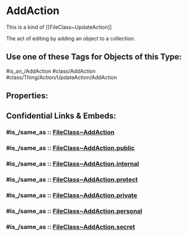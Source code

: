 ﻿---
excludes: 
extends: FileClass~Thing/FileClass~Action/FileClass~UpdateAction
fields: []
icon: link-2
limit: 9
mapWithTag: true
tagNames:
- class/AddAction
- class/Thing/Action/UpdateAction/AddAction
- is_an_/AddAction
- schema-org/AddAction
tags:
- class/FileClass
- class/AddAction
- '#is_an_/AddAction'
- class/Thing/Action/UpdateAction/AddAction
version: 2.0
---

# AddAction
This is a kind of [[FileClass~UpdateAction]]

The act of editing by adding an object to a collection.


## Use one of these Tags for Objects of this Type:

#is_an_/AddAction
#class/AddAction
#class/Thing/Action/UpdateAction/AddAction

## Properties:


## Confidential Links & Embeds: 

### #is_/same_as :: [FileClass~AddAction](/_Standards/fileClass/FileClass~Thing/FileClass~Action/FileClass~UpdateAction/FileClass~AddAction.md) 

### #is_/same_as :: [FileClass~AddAction.public](/_public/fileClass/FileClass~Thing/FileClass~Action/FileClass~UpdateAction/FileClass~AddAction.public.md) 

### #is_/same_as :: [FileClass~AddAction.internal](/_internal/fileClass/FileClass~Thing/FileClass~Action/FileClass~UpdateAction/FileClass~AddAction.internal.md) 

### #is_/same_as :: [FileClass~AddAction.protect](/_protect/fileClass/FileClass~Thing/FileClass~Action/FileClass~UpdateAction/FileClass~AddAction.protect.md) 

### #is_/same_as :: [FileClass~AddAction.private](/_private/fileClass/FileClass~Thing/FileClass~Action/FileClass~UpdateAction/FileClass~AddAction.private.md) 

### #is_/same_as :: [FileClass~AddAction.personal](/_personal/fileClass/FileClass~Thing/FileClass~Action/FileClass~UpdateAction/FileClass~AddAction.personal.md) 

### #is_/same_as :: [FileClass~AddAction.secret](/_secret/fileClass/FileClass~Thing/FileClass~Action/FileClass~UpdateAction/FileClass~AddAction.secret.md)

